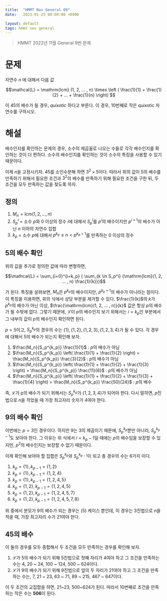 ```yaml
---
title:  "HMMT Nov General 09"
date:   2023-01-25 00:00:00 +0900

layout: default
tags: hmmt nov general
---
```


> HMMT 2022년 11월 General 9번 문제


# 문제
자연수 $n$ 에 대해서 다음 값

$$\mathcal{L} = \mathrm{lcm} (1, 2, ... , n) \times \left ( \frac{1}{1} + \frac{1}{2} + ... + \frac{1}{n} \right) $$

이 45의 배수가 될 경우, _quixotic_ 하다고 부른다. 이 경우, 10번째로 작은 quixotic 자연수를 구하시오.

# 해설
배수인지를 확인하는 문제의 경우, 소수의 제곱꼴로 나오는 수들로 각각 배수인지를 확인하는 것이 더 편하다.
소수의 배수인지를 확인하는 것이 소수의 특징을 사용할 수 있기 때문이다.

이제 $n$을 고정시키자.
45를 소인수분해 하면 $3^2 \times 5$이다.
따라서 위의 값이 5의 배수를 만족하기 위해서 필요한 조건과 $3^2$의 배수를 만족하기 위해 필요한 조건을 구한 뒤,
두 조건을 모두 만족하는 값을 찾도록 하자.

## 정의
1. $M_n = \mathrm{lcm}(1, 2, ..., n)$
2. $S_p^i$ = 소수 $p$와 0 이상의 정수 $i$에 대해서 $S_p^i$를 $p^i$의 배수이지만 $p^{i+1}$의 배수가 아닌 $n$ 이하의 자연수 집합
3. $k_p$ = 소수 $p$에 대해서 $p^{k_p} \le n \lt p^{k_p + 1}$를 만족하는 0 이상의 정수

## 5의 배수 확인
위의 값을 추가로 정의한 값에 따라 변형하면,

$$\mathcal{L} = \sum_{i=0}^{i=k_p} { \sum_{k \in S_p^i} {\mathrm{lcm}(1, 2, ... , n) \frac{1}{k}}}$$

가 된다. 특징을 살펴보면, $M_n$은 $p^{k_p}$의 배수이지만, $p^{k_p+1}$의 배수가 아니라는 점이다.
이 특징을 이용하면, 위의 식에서 상당 부분을 제거할 수 있다.
$\frac{1}{k}$의 $k$가 $p^{k_p}$의 배수가 아닌 이상, $\frac{\mathrm{lcm}(1, 2, ... , n)}{k}$ 값은 항상 $p$의 배수가 될 수밖에 없다.
그렇기 때문에, $\mathcal{L}$이 $p$의 배수인지 보기 위해서는 $i=k_p$인 부분에서 그 내부의 값이 $p$의 배수인지 확인하면 된다.

$p=5$이고, $S_p^{k_p}$의 경우의 수는 $\{1\}, \{1, 2\}, \{1, 2, 3\}, \{1, 2, 3, 4\}$가 될 수 있다.
각 경우에 대해서 5의 배수가 되는지 확인해 보자.

1. $\frac{M_n}{S_p^{k_p}} \frac{1}{1}$ : $p$의 배수가 아님
2. $\frac{M_n}{S_p^{k_p}} \left( \frac{1}{1} + \frac{1}{2} \right) = \frac{M_n}{S_p^{k_p}} \frac{3}{2}$ : $p$의 배수가 아님
3. $\frac{M_n}{S_p^{k_p}} \left( \frac{1}{1} + \frac{1}{2} + \frac{1}{3} \right) = \frac{M_n}{S_p^{k_p}} \frac{11}{6}$ : $p$의 배수가 아님
4. $\frac{M_n}{S_p^{k_p}} \left( \frac{1}{1} + \frac{1}{2} + \frac{1}{3} + \frac{1}{4} \right) = \frac{M_n}{S_p^{k_p}} \frac{50}{24}$ : $p$의 배수

즉, $\mathcal{L}$가 p의 배수가 되기 위해서는 $S_p^{k_p}$가 $\{1, 2, 3, 4\}$가 되어야 한다. 다시 말하면, $p$진법으로 $n$을 적었을 때 가장 최고자리 숫자가 4여야 한다.

## 9의 배수 확인
이번에는 $p=3$인 경우이다. 하지만 9는 3의 제곱이기 때문에, $S_p^{k_p}$뿐만 아니라, $S_p^{k_p-1}$도 보아야 한다.
그 이유는 위 식에서 $i=k_p-1$일 때에는 $p$의 배수임을 보장할 수 있지만, $p^2$의 배수인지는 보장할 수 없기 때문이다.

이제 확인해 보아야 할 집합은 $S_p^{k_p}$와 $S_p^{k_{p-1}}$이 되고 총 경우의 수는 6가지 이다.

1. $k_p = \{1\}, k_{p-1} = \{1, 2\}$
2. $k_p = \{1\}, k_{p-1} = \{1, 2, 4\}$
3. $k_p = \{1\}, k_{p-1} = \{1, 2, 4, 5\}$
4. $k_p = \{1, 2\}, k_{p-1} = \{1, 2, 4, 5\}$
5. $k_p = \{1, 2\}, k_{p-1} = \{1, 2, 4, 5, 7\}$
6. $k_p = \{1, 2\}, k_{p-1} = \{1, 2, 4, 5, 7, 8\}$

위 중에서 분모가 9의 배수가 되는 경우는 (5) 케이스 뿐인데, 이 경우는 3진법으로 n을 적을 때, 가장 최고자리 수가 21여야 한다.

## 45의 배수
이 둘의 경우를 모두 종합해서 두 조건을 모두 만족하는 경우를 확인해 보자.
1. $\mathcal{L}$가 5의 배수가 되기 위해 5진법으로 첫째 자리가 4여야 하고 그 조건을 만족하는 수는 4, 20 ~ 24, 100 ~ 124, 500 ~ 624이다.
2. $\mathcal{L}$가 9의 배수가 되기 위해 9진법으로 앞의 두 자리가 21여야 하고 그 조건을 만족하는 수는, 7, 21 ~ 23, 63 ~ 71, 89 ~ 215, 467 ~ 647이다.

이 두 조건의 교집합을 하면, 21~23, 500~624가 된다.
따라서 10번째로 조건을 만족하는 작은 수는 **506**이 된다.
